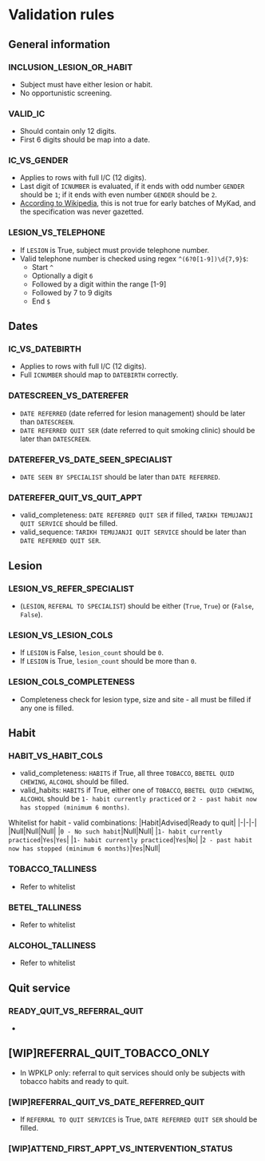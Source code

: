 # Validation rules

## General information

### INCLUSION_LESION_OR_HABIT
* Subject must have either lesion or habit.
* No opportunistic screening.

### VALID_IC
* Should contain only 12 digits.
* First 6 digits should be map into a date.

### IC_VS_GENDER
* Applies to rows with full I/C (12 digits).
* Last digit of `ICNUMBER` is evaluated, if it ends with odd number `GENDER` should be `1`; if it ends with even number `GENDER` should be `2`.
* [According to Wikipedia](https://en.wikipedia.org/wiki/Malaysian_identity_card#Structure_of_the_National_Registration_Identity_Card_Number_(NRIC)), this is not true for early batches of MyKad, and the specification was never gazetted.

### LESION_VS_TELEPHONE
* If `LESION` is True, subject must provide telephone number.
* Valid telephone number is checked using regex `^(6?0[1-9])\d{7,9}$`:
    * Start `^`
    * Optionally a digit `6`
    * Followed by a digit within the range [1-9]
    * Followed by 7 to 9 digits
    * End `$`

## Dates

### IC_VS_DATEBIRTH
* Applies to rows with full I/C (12 digits).
* Full `ICNUMBER` should map to `DATEBIRTH` correctly.

### DATESCREEN_VS_DATEREFER
* `DATE REFERRED` (date referred for lesion management) should be later than `DATESCREEN`.
* `DATE REFERRED QUIT SER` (date referred to quit smoking clinic) should be later than `DATESCREEN`.

### DATEREFER_VS_DATE_SEEN_SPECIALIST
* `DATE SEEN BY SPECIALIST` should be later than `DATE REFERRED`.

### DATEREFER_QUIT_VS_QUIT_APPT
* valid_completeness: `DATE REFERRED QUIT SER` if filled, `TARIKH TEMUJANJI QUIT SERVICE` should be filled.
* valid_sequence: `TARIKH TEMUJANJI QUIT SERVICE` should be later than `DATE REFERRED QUIT SER`.

## Lesion

### LESION_VS_REFER_SPECIALIST
* (`LESION`, `REFERAL TO SPECIALIST`) should be either (`True`, `True`) or (`False`, `False`).

### LESION_VS_LESION_COLS
* If `LESION` is False, `lesion_count` should be `0`.
* If `LESION` is True, `lesion_count` should be more than `0`.

### LESION_COLS_COMPLETENESS
* Completeness check for lesion type, size and site - all must be filled if any one is filled.

## Habit

### HABIT_VS_HABIT_COLS
* valid_completeness: `HABITS` if True, all three `TOBACCO`, `BBETEL QUID CHEWING`, `ALCOHOL` should be filled.
* valid_habits: `HABITS` if True, either one of `TOBACCO`, `BBETEL QUID CHEWING`, `ALCOHOL` should be `1- habit currently practiced` or `2 - past habit now has stopped (minimum 6 months)`.


Whitelist for habit - valid combinations:
|Habit|Advised|Ready to quit|
|-|-|-|
|Null|Null|Null|
|`0 - No such habit`|Null|Null|
|`1- habit currently practiced`|`Yes`|`Yes`|
|`1- habit currently practiced`|`Yes`|`No`|
|`2 - past habit now has stopped (minimum 6 months)`|`Yes`|Null|

### TOBACCO_TALLINESS
* Refer to whitelist

### BETEL_TALLINESS
* Refer to whitelist

### ALCOHOL_TALLINESS
* Refer to whitelist

## Quit service

### READY_QUIT_VS_REFERRAL_QUIT
* 

## [WIP]REFERRAL_QUIT_TOBACCO_ONLY
* In WPKLP only: referral to quit services should only be subjects with tobacco habits and ready to quit.

### [WIP]REFERRAL_QUIT_VS_DATE_REFERRED_QUIT
* If `REFERRAL TO QUIT SERVICES` is True, `DATE REFERRED QUIT SER` should be filled.

### [WIP]ATTEND_FIRST_APPT_VS_INTERVENTION_STATUS


